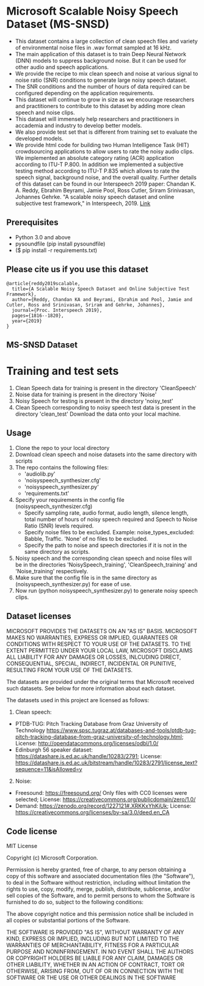 # Microsoft Scalable Noisy Speech Dataset (MS-SNSD)
* This dataset contains a large collection of clean speech files and variety of environmental noise files in .wav format sampled at 16 kHz.
* The main application of this dataset is to train Deep Neural Network (DNN) models to suppress background noise. But it can be used for other audio and speech applications.  
* We provide the recipe to mix clean speech and noise at various signal to noise ratio (SNR) conditions to generate large noisy speech dataset. 
* The SNR conditions and the number of hours of data required can be configured depending on the application requirements.
* This dataset will continue to grow in size as we encourage researchers and practitioners to contribute to this dataset by adding more clean speech and noise clips. 
* This dataset will immensely help researchers and practitioners in accademia and industry to develop better models. 
* We also provide test set that is different from training set to evaluate the developed models.
* We provide html code for building two Human Intelligence Task (HIT) crowdsourcing applications to allow users to rate the noisy audio clips. We implemented an absolute category rating (ACR) application according to ITU-T P.800. In addition we implemented a subjective testing method according to ITU-T P.835 which allows to rate the speech signal, background noise, and the overall quality.
Further details of this dataset can be found in our Interspeech 2019 paper:
Chandan K. A. Reddy, Ebrahim Beyrami, Jamie Pool, Ross Cutler, Sriram Srinivasan, Johannes Gehrke. "A scalable noisy speech dataset and online subjective test framework," in Interspeech, 2019. [Link](https://www.isca-speech.org/archive/Interspeech_2019/pdfs/3087.pdf)

## Prerequisites
- Python 3.0 and above
- pysoundfile (pip install pysoundfile)
- ($ pip install -r requirements.txt)

## Please cite us if you use this dataset
```
@article{reddy2019scalable,
  title={A Scalable Noisy Speech Dataset and Online Subjective Test Framework},
  author={Reddy, Chandan KA and Beyrami, Ebrahim and Pool, Jamie and Cutler, Ross and Srinivasan, Sriram and Gehrke, Johannes},
  journal={Proc. Interspeech 2019},
  pages={1816--1820},
  year={2019}
}
```

## MS-SNSD Dataset
# Training and test sets
1. Clean Speech data for training is present in the directory 'CleanSpeech'
2. Noise data for training is present in the directory 'Noise'
3. Noisy Speech for testing is present in the directory 'noisy_test'
4. Clean Speech corresponding to noisy speech test data is present in the directory 'clean_test'
Download the data onto your local machine.

## Usage
1. Clone the repo to your local directory
2. Download clean speech and noise datasets into the same directory with scripts
3. The repo contains the following files:
    - 'audiolib.py'
    - 'noisyspeech_synthesizer.cfg'
    - 'noisyspeech_synthesizer.py'
    - 'requirements.txt'
4. Specify your requirements in the config file (noisyspeech_synthesizer.cfg)
    - Specify sampling rate, audio format, audio length, silence length, total number of hours of noisy speech required and Speech to Noise Ratio (SNR) levels required.
    - Specify noise files to be excluded. Example: noise_types_excluded: Babble, Traffic. 'None' of no files to be excluded. 
    - Specify the path to noise and speech directories if it is not in the same directory as scripts. 
5. Noisy speech and the corresponding clean speech and noise files will be in the directories 'NoisySpeech_training', 'CleanSpeech_training' and 'Noise_training' respectively. 
6. Make sure that the config file is in the same directory as (noisyspeech_synthesizer.py) for ease of use.
7. Now run (python noisyspeech_synthesizer.py) to generate noisy speech clips.

## Dataset licenses
MICROSOFT PROVIDES THE DATASETS ON AN "AS IS" BASIS. MICROSOFT MAKES NO WARRANTIES, EXPRESS OR IMPLIED, GUARANTEES OR CONDITIONS WITH RESPECT TO YOUR USE OF THE DATASETS. TO THE EXTENT PERMITTED UNDER YOUR LOCAL LAW, MICROSOFT DISCLAIMS ALL LIABILITY FOR ANY DAMAGES OR LOSSES, INLCUDING DIRECT, CONSEQUENTIAL, SPECIAL, INDIRECT, INCIDENTAL OR PUNITIVE, RESULTING FROM YOUR USE OF THE DATASETS.

The datasets are provided under the original terms that Microsoft received such datasets. See below for more information about each dataset.

The datasets used in this project are licensed as follows:
1. Clean speech: 
* PTDB-TUG: Pitch Tracking Database from Graz University of Technology https://www.spsc.tugraz.at/databases-and-tools/ptdb-tug-pitch-tracking-database-from-graz-university-of-technology.html; License: http://opendatacommons.org/licenses/odbl/1.0/ 
* Edinburgh 56 speaker dataset: https://datashare.is.ed.ac.uk/handle/10283/2791; License: https://datashare.is.ed.ac.uk/bitstream/handle/10283/2791/license_text?sequence=11&isAllowed=y 
2. Noise:
* Freesound: https://freesound.org/ Only files with CC0 licenses were selected; License: https://creativecommons.org/publicdomain/zero/1.0/
* Demand: https://zenodo.org/record/1227121#.XRKKxYhKiUk; License: https://creativecommons.org/licenses/by-sa/3.0/deed.en_CA

## Code license
MIT License

Copyright (c) Microsoft Corporation.

Permission is hereby granted, free of charge, to any person obtaining a copy
of this software and associated documentation files (the "Software"), to deal
in the Software without restriction, including without limitation the rights
to use, copy, modify, merge, publish, distribute, sublicense, and/or sell
copies of the Software, and to permit persons to whom the Software is
furnished to do so, subject to the following conditions:

The above copyright notice and this permission notice shall be included in all
copies or substantial portions of the Software.

THE SOFTWARE IS PROVIDED "AS IS", WITHOUT WARRANTY OF ANY KIND, EXPRESS OR
IMPLIED, INCLUDING BUT NOT LIMITED TO THE WARRANTIES OF MERCHANTABILITY,
FITNESS FOR A PARTICULAR PURPOSE AND NONINFRINGEMENT. IN NO EVENT SHALL THE
AUTHORS OR COPYRIGHT HOLDERS BE LIABLE FOR ANY CLAIM, DAMAGES OR OTHER
LIABILITY, WHETHER IN AN ACTION OF CONTRACT, TORT OR OTHERWISE, ARISING FROM,
OUT OF OR IN CONNECTION WITH THE SOFTWARE OR THE USE OR OTHER DEALINGS IN THE
SOFTWARE
